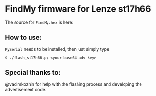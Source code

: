 # FindMy firmware for Lenze st17h66
The source for `FindMy.hex` is here:

## How to use:
`PySerial` needs to be installed, then just simply type
```
$ ./flash_st17h66.py <your base64 adv key>
```

## Special thanks to:
@vadimkozhin for help with the flashing process and developing the advertisement code.

